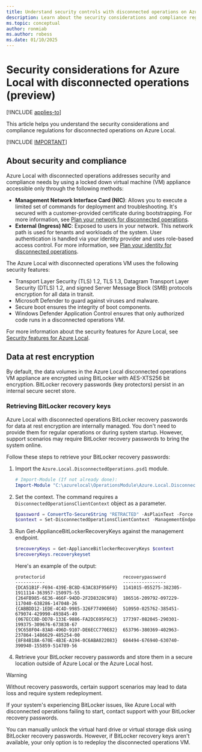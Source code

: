 ```yaml
---
title: Understand security controls with disconnected operations on Azure Local (preview)
description: Learn about the security considerations and compliance regulations for using a local control plane with Azure Local with disconnected operations.
ms.topic: conceptual
author: ronmiab
ms.author: robess
ms.date: 01/10/2025
---
```


# Security considerations for Azure Local with disconnected operations (preview)

[!INCLUDE [applies-to](../includes/release-2411-1-later.md)]

This article helps you understand the security considerations and compliance regulations for disconnected operations on Azure Local.

[!INCLUDE [IMPORTANT](../includes/disconnected-operations-preview.md)]

## About security and compliance

Azure Local with disconnected operations addresses security and compliance needs by using a locked down virtual machine (VM) appliance accessible only through the following methods:

- **Management Network Interface Card (NIC)**: Allows you to execute a limited set of commands for deployment and troubleshooting. It's secured with a customer-provided certificate during bootstrapping. For more information, see [Plan your network for disconnected operations](disconnected-operations-network.md).
- **External (Ingress) NIC**: Exposed to users in your network. This network path is used for tenants and workloads of the system. User authentication is handled via your identity provider and uses role-based access control. For more information, see [Plan your identity for disconnected operations](disconnected-operations-identity.md).

The Azure Local with disconnected operations VM uses the following security features:

- Transport Layer Security (TLS) 1.2, TLS 1.3, Datagram Transport Layer Security (DTLS) 1.2, and signed Server Message Block (SMB) protocols encryption for all data in transit.
- Microsoft Defender to guard against viruses and malware.
- Secure boot ensures the integrity of boot components.
- Windows Defender Application Control ensures that only authorized code runs in a disconnected operations VM.

For more information about the security features for Azure Local, see [Security features for Azure Local](/azure/azure-local/concepts/security-features).

## Data at rest encryption

By default, the data volumes in the Azure Local disconnected operations VM appliance are encrypted using BitLocker with AES-XTS256 bit encryption. BitLocker recovery passwords (key protectors) persist in an internal secure secret store.  

### Retrieving BitLocker recovery keys

Azure Local with disconnected operations BitLocker recovery passwords for data at rest encryption are internally managed. You don't need to provide them for regular operations or during system startup. However, support scenarios may require BitLocker recovery passwords to bring the system online.

Follow these steps to retrieve your BitLocker recovery passwords:

1. Import the `Azure.Local.DisconnectedOperations.psd1` module.

    ```powershell
    # Import-Module (If not already done): 
    Import-Module "C:\azurelocal\OperationsModule\Azure.Local.DisconnectedOperations.psd1" -Force 
    ```

2. Set the context. The command requires a `DisconnectedOperationsClientContext` object as a parameter.

    ```powershell
    $password = ConvertTo-SecureString "RETRACTED" -AsPlainText -Force 
    $context = Set-DisconnectedOperationsClientContext -ManagementEndpointClientCertificatePath "${env:localappdata}\AzureLocalOpModuleDev\certs\ManagementEndpoint\ManagementEndpointClientAuth.pfx" -ManagementEndpointClientCertificatePassword $password -ManagementEndpointIpAddress "169.254.53.25" 
    ```

3. Run Get-ApplianceBitLockerRecoveryKeys against the management endpoint.

    ```powershell
    $recoveryKeys = Get-ApplianceBitlockerRecoveryKeys $context 
    $recoveryKeys.recoverykeyset 
    ```

    Here's an example of the output:

    ```output
    protectorid                             recoverypassword  
    -----------                             ----------------  
    {DCA51B1F-F694-439E-BC8D-63AC83F956F9}  1141015-055275-382305-1911114-363957-150975-55  
    {264FB985-6E36-466F-94DD-2F2D8328C9F8}  186516-209792-097229-117040-638286-147048-26  
    {CABBDD12-1EDE-4C4D-9985-326F77490E60}  510950-025762-385451-679074-429990-493845-49  
    {067ECC8D-DD78-133E-9886-FA2DC695F6C3}  177397-082045-290301-199375-309676-673838-67  
    {9C658F04-83A8-496D-9107-DE6ECC770E82}  653796-380369-402963-237864-1486629-485254-00  
    {8F84B18A-670E-4B3E-A194-0C6ABA022083}  604494-676940-630740-390940-155859-514789-56  
    ```

4. Retrieve your BitLocker recovery passwords and store them in a secure location outside of Azure Local or the Azure Local host.

> [!WARNING]
> Without recovery passwords, certain support scenarios may lead to data loss and require system redeployment.

If your system's experiencing BitLocker issues, like Azure Local with disconnected operations failing to start, contact support with your BitLocker recovery passwords.

You can manually unlock the virtual hard drive or virtual storage disk using BitLocker recovery passwords. However, if BitLocker recovery keys aren't available, your only option is to redeploy the disconnected operations VM.

<!--## Manage syslog forwarding in Azure Local with disconnected operations

In this section, we explain how to configure security events to be forwarded to a customer-managed security information and event management (SIEM) system using the syslog protocol for Azure Local with disconnected operations VM. Use syslog forwarding to integrate with security monitoring solutions and retrieve relevant security event logs for retention on your own SIEM platform.

To set up syslog forwarding for the Azure Local host, see [Manage syslog forwarding for Azure Local](manage-syslog-forwarding.md).

### Configure syslog forwarding

Syslog forwarding can be configured for the Azure Local with disconnected operations VM. The syslog agent of the disconnected operations VM forwards security events in syslog format from the VM to the customer-configured syslog server.

The syslog forwarder in the disconnected operation VM supports the following configurations:

- **Syslog forwarding with transmission control protocol (TCP), mutual authentication (client and server), and TLS encryption**: In this configuration, both the syslog server and the syslog client verify the identity of each other via certificates. Messages are sent over a TLS encrypted channel. For more information, see [Link to specific section](#).
- **Syslog forwarding with TCP, server authentication, and TLS encryption**: In this configuration, the syslog client verifies the identity of the syslog server via a certificate. Messages are sent over a TLS encrypted channel. For more information, see [Link to specific section](#).
- **Syslog forwarding with TCP and no encryption**: In this configuration, the syslog client and syslog server identities aren’t verified. Messages are sent in clear text over TCP. For more information, see [Link to specific section](#).
- **Syslog with user datagram protocol (UDP) and no encryption**: In this configuration, the syslog client and syslog server identities aren’t verified. Messages are sent in clear text over UDP. For more information, see [Link to specific section](#).

> [!IMPORTANT]
> To protect against man-in-the-middle attacks and eavesdropping of messages, Microsoft strongly recommends that you use TCP with authentication and encryption in production environments. The handshake between the endpoints determines the version of TLS encryption, and both TLS 1.2 and TLS 1.3 are supported by default.

### Using the REST endpoint to configure syslog forwarding

To configure the syslog forwarder, you need access to the physical host using a domain administrator account. Use the GET and PUT HTTP commands to query or modify the state of the syslog forwarding configuration. The following PowerShell scripts show you how to control the behavior of the syslog forwarder from Azure Local hosts, but any REST client should work.

To provide the syslog server information to the forwarder, use the commands in the following sections. Additionally, use these commands for encryption, authentication, configuring the transport protocol, and providing an optional certificate between the client and the server.

### Syslog forwarding parameters

The following table provides the parameters for the REST endpoint:

| Parameter                   | Description                                                                 | Type   | Required |  
|-----------------------------|-----------------------------------------------------------------------------|--------|----------|  
| **Enabled**                 | Determines whether the syslog agent in the Azure Local disconnected VM is enabled or disabled. When disabled, remove the current syslog forwarder configuration and stop the syslog forwarder. | Flag   | Yes      |  
| **ServerName**              | Fully qualified domain name (FQDN) or IP address of the syslog server.                                    | String | No       |  
| **ServerPort**              | Port number the syslog server is listening on.                              | UInt16 | No       |  
| **NoEncryption**            | Force the client to send syslog messages in clear text.                     | Flag   | No       |  
| **SkipServerCertificateCheck** | Skip validation of the certificate provided by the syslog server during the initial TLS handshake. | Flag   | No       |  
| **SkipServerCNCheck**       | Skip validation of the Common Name value of the certificate provided by the syslog server during the initial TLS handshake. | Flag   | No       |  
| **UseUDP**                  | Use syslog with UDP as transport protocol.                                  | Flag   | No       |  
| **ClientCertificateThumbprint** | Thumbprint of the client certificate used to communicate with syslog server. | String | No       |  
| **OutputSeverity**          | Level of output logging. Values are **Default** or **Verbose**.<br></br> **Default** includes severity levels: warning, critical, or error.<br></br> **Verbose** includes all severity levels: verbose, informational, warning, critical, or error. | String | No       |  
| **RootCertInBase64**        | Base64-encoded root certificate's public key for the Syslog server in `.cer` format. | String | No       |  
| **ClientCertPfxInBase64**   | Base64-encoded client certificate's public and private keys in `.pfx` format used to communicate with syslog server. | String | No       |  
| **ClientCertPfxPassword**   | Password to use when installing the client certificate passed in `ClientCertPfxInBase64`. | String | No       |  

### OutputSeverity configuration

You can add this parameter to any of the configurations in the next section to increase the verbosity of the syslog information:

```powershell
$configRequestContent = @{  
    ...  
    OutputSeverity = "Verbose"  
}  
```

### Syslog forwarding with TCP, mutual authentication, and TLS encryption

In this configuration, the syslog client in Azure Local forwards messages to the syslog server over TCP with TLS encryption. During the initial handshake, the client verifies that the server provides a valid, trusted certificate. The client also provides a certificate to the server as proof of its identity.

This configuration is the most secure because it fully validates the identities of both the client and the server, and it transmits messages over an encrypted channel.

> [!IMPORTANT]
> Microsoft recommends that you use this configuration for production environments.

To configure syslog forwarder with TCP, mutual authentication, and TLS encryption, configure the server and provide a certificate to the client to authenticate against the server.

Run the following cmdlet against a physical host:

```powershell
# Base64-encode the root certificate.
$filename = "<full path to root certificate>"  
$fileContentInBytes = [System.IO.File]::ReadAllBytes($filename)  
$rootCertInBase64 = [System.Convert]::ToBase64String($fileContentInBytes)  
   
# Base64-encode the client certificate and provide its password.
$filename = "<full path to client certificate>"  
$fileContentInBytes = [System.IO.File]::ReadAllBytes($filename)  
$clientCertPfxInBase64 = [System.Convert]::ToBase64String($fileContentInBytes)  
$clientCertPfxPassword = "%Password%"  
   
# Configure syslog forwarder parameters.
$configRequestContent = @{  
    Enabled = $true  
    ServerName = "<FQDN or IP address of syslog server>"  
    ServerPort = "<port number of the syslog server, e.g., 514>"  
    RootCertInBase64 = $rootCertInBase64 # Needed when using self-signed root cert  
    ClientCertPfxInBase64 = $clientCertPfxInBase64  
    ClientCertPfxPassword = $clientCertPfxPassword  
}
   
# Update syslog forwarder configuration.
$IRVMIP = "<VM management endpoint IP address>"  
$syslogConfigurationEndpoint = "http://$IRVMIP`:8320/SyslogConfiguration"  
$requestContent = $configRequestContent | ConvertTo-Json  
   
try {
  Invoke-RestMethod -Uri $syslogConfigurationEndpoint -Method Put -Body $requestContent -ContentType "application/json" -Verbose  
}catch {
  $_.Exception
}
```

> [!IMPORTANT]
> The client certificate must contain a private key. If the client certificate is signed using a self-signed root certificate, you must import the root certificate as well.

### Syslog forwarding with TCP, server authentication, and TLS encryption

In this configuration, the syslog forwarder in Azure Local forwards the messages to the syslog server over TCP with TLS encryption. During the initial handshake, the client also verifies that the server provides a valid, trusted certificate.

This configuration prevents the client from sending messages to untrusted destinations. The default configuration is TCP with authentication and encryption, representing the minimum level of security that Microsoft recommends for a production environment.

```powershell
# Base64-encode the root certificate.
$filename = "<full path to root certificate>"
$fileContentInBytes = [System.IO.File]::ReadAllBytes($filename)
$rootCertInBase64 = [System.Convert]::ToBase64String($fileContentInBytes)
   
# Configure syslog forwarder parameters.
$configRequestContent = @{
    Enabled = $true
    ServerName = "<FQDN or IP address of syslog server>"
    ServerPort = "<port number of the syslog server, e.g., 514>"
    RootCertInBase64 = $rootCertInBase64 # Needed when using self-signed root cert
}
   
# Update syslog forwarder configuration.
$IRVMIP = "<VM management endpoint IP address>"
$syslogConfigurationEndpoint = "http://$IRVMIP`:8320/SyslogConfiguration"
$requestContent = $configRequestContent | ConvertTo-Json
   
try {
  Invoke-RestMethod -Uri $syslogConfigurationEndpoint -Method Put -Body $requestContent -ContentType "application/json" -Verbose
}catch {
  $_.Exception  
}
```

To test the integration of your syslog server with the Azure Local syslog forwarder using a self-signed or untrusted certificate, use these flags to skip the server validation performed by the client during the initial handshake.

- Skip validation of the Common Name value in the server certificate. Use this flag if you provide an IP address for your syslog server.

```powershell
$configRequestContent = @{
    ...
    SkipServerCNCheck = $true
}  
```

- Skip the server certificate validation. Use this flag if you use a self-signed certificate for your syslog server.

```powershell
$configRequestContent = @{
    ...  
    SkipServerCertificateCheck = $true
}  
```

> [!IMPORTANT]
> Microsoft recommends that you do not use the `-SkipServerCertificateCheck` flag in production environments.

### Syslog forwarding with TCP and no encryption

In this configuration, the syslog client in Azure Local forwards messages to the syslog server over TCP with no encryption. The client doesn’t verify the identity of the server, nor does it provide its own identity to the server for verification.

```powershell
# Configure syslog forwarder parameters.
$configRequestContent = @{
    Enabled = $true
    ServerName = "<FQDN or IP address of syslog server>"
    ServerPort = "<port number of the syslog server, e.g., 514>"
    NoEncryption = $true
}
   
# Update syslog forwarder configuration.
$IRVMIP = "<VM management endpoint IP address>"
$syslogConfigurationEndpoint = "http://$IRVMIP`:8320/SyslogConfiguration"
$requestContent = $configRequestContent | ConvertTo-Json
   
try {
  Invoke-RestMethod -Uri $syslogConfigurationEndpoint -Method Put -Body $requestContent -ContentType "application/json" -Verbose  
}catch {
  $_.Exception
}
```

> [!IMPORTANT]
> Microsoft recommends that you do not use this configuration in production environments.

### Syslog forwarding with UDP and no encryption

In this configuration, the syslog client in Azure Local forwards messages to the syslog server over UDP, with no encryption. The client doesn’t verify the identity of the server, nor does it provide its own identity to the server for verification.

```powershell
# Configure syslog forwarder parameters.
$configRequestContent = @{
    Enabled = $true
    ServerName = "<FQDN or IP address of syslog server>"
    ServerPort = "<port number of the syslog server, e.g., 514>"
    UseUDP = $true
}
   
# Update syslog forwarder configuration.
$IRVMIP = "<VM management endpoint IP address>"
$syslogConfigurationEndpoint = "http://$IRVMIP`:8320/SyslogConfiguration"
$requestContent = $configRequestContent | ConvertTo-Json
   
try {
  Invoke-RestMethod -Uri $syslogConfigurationEndpoint -Method Put -Body $requestContent -ContentType "application/json" -Verbose
}catch {
  $_.Exception
}
```

While UDP with no encryption is the easiest to configure, it doesn’t provide any protection against man-in-the-middle attacks or eavesdropping of messages.

> [!IMPORTANT]
> Microsoft recommends that you do not use this configuration in production environments.

### Disable syslog forwarding

To disable syslog forwarding, run the following cmdlet:

```powershell
# Configure syslog forwarder parameters.
$configRequestContent = @{
    Enabled = $false
}
   
# Update syslog forwarder configuration.
$IRVMIP = "<VM management endpoint IP address>"
$syslogConfigurationEndpoint = "http://$IRVMIP`:8320/SyslogConfiguration"
$requestContent = $configRequestContent | ConvertTo-Json
   
try { 
  Invoke-RestMethod -Uri $syslogConfigurationEndpoint -Method Put -Body $requestContent -ContentType "application/json" -Verbose
}catch {
  $_.Exception
}
```

### Verify syslog setup

After you successfully connect the syslog client to your syslog server, you should start to receive event notifications. If you don’t see notifications, verify your cluster syslog forwarder configuration by running the following cmdlet:

```powershell
$IRVMIP = "<VM management endpoint IP address>"
$syslogConfigurationEndpoint = "http://$IRVMIP`:8320/SyslogConfiguration"
   
try {
  Invoke-RestMethod -Uri $syslogConfigurationEndpoint -Method Get -ContentType "application/json" -Verbose
}catch {
  $_.Exception
}  
```

If a setting property is not configured, its default value shows when trying to retrieve the current configurations.

## Message schema and event log references

In the next sections, we discuss syslog message schema and event definitions.

### Syslog message schema

The syslog forwarder of the Azure Local infrastructure sends messages formatted following the Berkeley Software Distribution (BSD) syslog protocol defined in RFC3164. Common Event Format (CEF) is also used to format the syslog message payload.

Each syslog message is structured based on this schema:

`Priority (PRI) | Time | Host | CEF payload |`

The PRI part contains two values: *facility* and *severity*. Both depend on the type of message, like Windows Event, etc.

### Common event format payload schema/definitions

The CEF payload is based on the following structure. The mapping for each field varies depending on the type of message, like Windows Event, etc.

`CEF: |Version | Device Vendor | Device Product | Device Version | Signature ID | Name | Severity | Extensions |`

- Version: 0.0
- Device Vendor: Microsoft
- Device Product: Microsoft Azure Local
- Device Version: 1.0

### Windows event mapping and examples

All Windows events use the PRI facility value 10.

- Signature ID: ProviderName:EventID
- Name: TaskName
- Severity: Level. For details, see the following Severity table.
- Extension: Custom Extension Name. For details, see the following table.

#### Severity of windows events

| PRI severity value | CEF severity value | Windows event level | MasLevel value (in extension) |
|--------------------|--------------------|---------------------|-------------------------------|
| 7                  | 0                  | Undefined           | Value: 0. Indicates logs at all levels. |
| 2                  | 10                 | Critical            | Value: 1. Indicates logs for a critical alert. |
| 3                  | 8                  | Error               | Value: 2. Indicates logs for an error. |
| 4                  | 5                  | Warning             | Value: 3. Indicates logs for a warning. |
| 6                  | 2                  | Information         | Value: 4. Indicates logs for an informational message. |
| 7                  | 0                  | Verbose             | Value: 5. Indicates logs for a verbose message. |

#### Custom extensions and Windows events in Azure Local

| Custom extension name          | Windows event |
|--------------------------------|---------------|
| MasChannel                     | System        |
| MasComputer                    | test.azurestack.contoso.com |
| MasCorrelationActivityID       | C8F40D7C-3764-423B-A4FA-C994442238AF |
| MasCorrelationRelatedActivityID| C8F40D7C-3764-423B-A4FA-C994442238AF |
| MasEventData                   | svchost!!4132,G,0!!!!EseDiskFlushConsistency!!ESENT!!0x800000 |
| MasEventDescription            | The Group Policy settings for the user were processed successfully. There were no changes detected since the last successful processing of Group Policy. |
| MasEventID                     | 1501          |
| MasEventRecordID               | 26637         |
| MasExecutionProcessID          | 29380         |
| MasExecutionThreadID           | 25480         |
| MasKeywords                    | 0x8000000000000000 |
| MasKeywordName                 | Audit Success |
| MasLevel                       | 4             |
| MasOpcode                      | 1             |
| MasOpcodeName                  | info          |
| MasProviderEventSourceName     |               |
| MasProviderGuid                | AEA1B4FA-97D1-45F2-A64C-4D69FFFD92C9 |
| MasProviderName                | Microsoft-Windows-GroupPolicy |
| MasSecurityUserId              | Windows SID   |
| MasTask                        | 0             |
| MasTaskCategory                | Process Creation |
| MasUserData                    | KB4093112!!5112!!Installed!!0x0!!WindowsUpdateAgent Xpath: /Event/UserData/* |
| MasVersion                     | 0             |

### Miscellaneous events

Here we identify a list of miscellaneous events that are forwarded. These events can't be customized.

| Event type | Event query |
|------------|-------------|
| Wireless Lan 802.1x authentication events with Peer MAC address | `query="Security!*[System[(EventID=5632)]]"` |
| New service (4697) | `query="Security!*[System[(EventID=4697)]]"` |
| TS Session reconnect (4778), TS Session disconnect (4779) | `query="Security!*[System[(EventID=4778 or EventID=4779)]]"` |
| Network share object access without IPC$ and Netlogon shares | `query="Security![System[(EventID=5140)] and EventData[Data[@Name='ShareName']!='\\IPC$']]"` |
| System Time Change (4616) | `query="Security!*[System[(EventID=4616)]]"` |
| Local logons without network or service events | `query="Security!*[System[(EventID=4624)] and EventData[Data[@Name='LogonType']!='3'] and EventData[Data[@Name='LogonType']!='5']]"` |
| Security Log cleared events (1102), EventLog Service shutdown (1100) | `query="Security!*[System[(EventID=1102 or EventID=1100)]]"` |
| User initiated logoff | `query="Security!*[System[(EventID=4647)]]"` |
| User logoff for all non-network logon sessions | `query="Security!*[System[(EventID=4634)] and EventData[Data[@Name='LogonType'] != '3']]"` |
| Service logon events if the user account isn't LocalSystem, NetworkService, LocalService | `query="Security!*[System[(EventID=4624)] and EventData[Data[@Name='LogonType']='5'] and EventData[Data[@Name='TargetUserSid'] != 'S-1-5-18'] and EventData[Data[@Name='TargetUserSid'] != 'S-1-5-19'] and EventData[Data[@Name='TargetUserSid'] != 'S-1-5-20']]"` |
| Network Share create (5142), Network Share Delete (5144) | `query="Security!*[System[(EventID=5142 or EventID=5144)]]"` |
| Process Create (4688) | `query="Security!*[System[EventID=4688]]"` |
| Event log service events specific to Security channel | `query="Security!*[System[Provider[@Name='Microsoft-Windows-Eventlog']]]"` |
| Special Privileges (Admin-equivalent Access) assigned to new logon, excluding LocalSystem | `query="Security!*[System[(EventID=4672)] and EventData[Data != 'S-1-5-18']]"` |
| New user added to local, global or universal security group | `query="Security!*[System[(EventID=4732 or EventID=4728 or EventID=4756)]]"` |
| User removed from local Administrators group | `query="Security!*[System[(EventID=4733)] and EventData[Data[@Name='TargetUserName']='Administrators']]"` |
| Certificate Services received certificate request (4886), Approved and Certificate issued (4887), Denied request (4888) | `query="Security!*[System[(EventID=4886 or EventID=4887 or EventID=4888)]]"` |
| New User Account Created(4720), User Account Enabled (4722), User Account Disabled (4725), User Account Deleted (4726) | `query="Security!*[System[(EventID=4720 or EventID=4722 or EventID=4725 or EventID=4726)]]"` |
| Anti-malware old events, but only detect events (cuts down noise) | `query="System!*[System[Provider[@Name='Microsoft Antimalware'] and (EventID >= 1116 and EventID <= 1119)]]"` |
| System startup (12 - includes OS/SP/Version) and shutdown | `query="System!*[System[Provider[@Name='Microsoft-Windows-Kernel-General'] and (EventID=12 or EventID=13)]]"` |
| Service Install (7000), service start failure (7045) | `query="System!*[System[Provider[@Name='Service Control Manager'] and (EventID = 7000 or EventID=7045)]]"` |
| Shutdown initiate requests, with user, process and reason (if supplied) | `query="System!*[System[Provider[@Name='USER32'] and (EventID=1074)]]"` |
| Event log service events | `query="System!*[System[Provider[@Name='Microsoft-Windows-Eventlog']]]"` |
| Other Log cleared events (104) | `query="System!*[System[(EventID=104)]]"` |
| EMET/Exploit protection events | `query="Application!*[System[Provider[@Name='EMET']]]"` |
| WER events for application crashes only | `query="Application!*[System[Provider[@Name='Windows Error Reporting']] and EventData[Data='APPCRASH']]"` |
| User logging on with Temporary profile (1511), cannot create profile, using temporary profile (1518) | `query="Application!*[System[Provider[@Name='Microsoft-Windows-User Profiles Service'] and (EventID=1511 or EventID=1518)]]"` |
| Application crash/hang events, similar to WER/1001. These include full path to faulting EXE/Module. | `query="Application!*[System[Provider[@Name='Application Error'] and (EventID=1000)] or System[Provider[@Name='Application Hang'] and (EventID=1002)]]"` |
| Task scheduler Task Registered (106), Task Registration Deleted (141), Task Deleted (142) | `query="Microsoft-Windows-TaskScheduler/Operational!*[System[Provider[@Name='Microsoft-Windows-TaskScheduler'] and (EventID=106 or EventID=141 or EventID=142 )]]"` |
| AppLocker packaged (Modern UI) app execution | `query="Microsoft-Windows-AppLocker/Packaged app-Execution!*"` |
| AppLocker packaged (Modern UI) app installation | `query="Microsoft-Windows-AppLocker/Packaged app-Deployment!*"` |
| Log attempted TS connect to remote server | `query="Microsoft-Windows-TerminalServices-RDPClient/Operational!*[System[(EventID=1024)]]"` |
| Gets all Smart-card Card-Holder Verification (CHV) events (success and failure) performed on the host. | `query="Microsoft-Windows-SmartCard-Audit/Authentication!*"` |
| Gets all UNC/mapped drive successful connection | `query="Microsoft-Windows-SMBClient/Operational!*[System[(EventID=30622 or EventID=30624)]]"` |
| Modern SysMon event provider | `query="Microsoft-Windows-Sysmon/Operational!*"` |
| Modern Windows Defender event provider Detection events (1006-1009) and (1116-1119); plus (5001,5010,5012) req'd by customers | `query="Microsoft-Windows-Windows Defender/Operational!*[System[( (EventID >= 1006 and EventID <= 1009) or (EventID >= 1116 and EventID <= 1119) or (EventID = 5001 or EventID = 5010 or EventID = 5012) )]]"` |
| Code Integrity events | `query="Microsoft-Windows-CodeIntegrity/Operational!*[System[Provider[@Name='Microsoft-Windows-CodeIntegrity'] and (EventID=3076 or EventID=3077)]]"` |
| CA stop/Start events CA Service Stopped (4880), CA Service Started (4881), CA DB row(s) deleted (4896), CA Template loaded (4898) | `query="Security!*[System[(EventID=4880 or EventID = 4881 or EventID = 4896 or EventID = 4898)]]"` |
| RRAS events – only generated on Microsoft IAS server | `query="Security!*[System[( (EventID >= 6272 and EventID <= 6280) )]]"` |
| Process Terminate (4689) | `query="Security!*[System[(EventID = 4689)]]"` |
| Registry modified events for Operations: New Registry Value created (%%1904), Existing Registry Value modified (%%1905), Registry Value Deleted (%%1906) |`query="Security!*[System[(EventID=4657)] and (EventData[Data[@Name='OperationType'] = '%%1904'] or EventData[Data[@Name='OperationType'] = '%%1905'] or EventData[Data[@Name='OperationType'] = '%%1906'])]"` |
| Request made to authenticate to Wireless network (including Peer MAC (5632)) | `query="Security!*[System[(EventID=5632)]]"` |
| A new external device was recognized by the System(6416) | `query="Security!*[System[(EventID=6416)]]"` |
| RADIUS authentication events User Assigned IP address (20274), User successfully authenticated (20250), User Disconnected (20275) | `query="System!*[System[Provider[@Name='RemoteAccess'] and (EventID=20274 or EventID=20250 or EventID=20275)]]"` |
| CAPI events Build Chain (11), Private Key accessed (70), X509 object (90) | `query="Microsoft-Windows-CAPI2/Operational!*[System[(EventID=11 or EventID=70 or EventID=90)]]"` |
| Groups assigned to new login (except for well known, built-in accounts) | `query="Microsoft-Windows-LSA/Operational!*[System[(EventID=300)] and EventData[Data[@Name='TargetUserSid'] != 'S-1-5-20'] and EventData[Data[@Name='TargetUserSid'] != 'S-1-5-18'] and EventData[Data[@Name='TargetUserSid'] != 'S-1-5-19']]"` |
| DNS client events | `query="Microsoft-Windows-DNS-Client/Operational!*[System[(EventID=3008)] and EventData[Data[@Name='QueryOptions'] != '140737488355328'] and EventData[Data[@Name='QueryResults']='']]"` |
| Detect User-Mode drivers loaded - for potential BadUSB detection. | `query="Microsoft-Windows-DriverFrameworks-UserMode/Operational!*[System[(EventID=2004)]]"` |
| Legacy PowerShell pipeline execution details (800) | `query="Windows PowerShell!*[System[(EventID=800)]]"` |
| Defender stopped events | `query="System!*[System[(EventID=7036)] and EventData[Data[@Name='param1']='Microsoft Defender Antivirus Network Inspection Service'] and EventData[Data[@Name='param2']='stopped']]"` |
| BitLocker Management events | `query="Microsoft-Windows-BitLocker/BitLocker Management!*"` | -->

<!--## Next steps-->